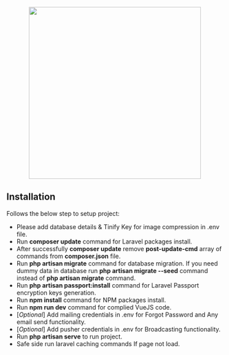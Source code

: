 <p align="center"><a href="https://laravel.com" target="_blank"><img src="https://raw.githubusercontent.com/laravel/art/master/logo-lockup/5%20SVG/2%20CMYK/1%20Full%20Color/laravel-logolockup-cmyk-red.svg" width="400"></a></p>

## Installation

Follows the below step to setup project:

- Please add database details & Tinify Key for image compression in .env file.
- Run **composer update** command for Laravel packages install.
- After successfully **composer update** remove **post-update-cmd** array of commands from **composer.json** file.
- Run **php artisan migrate** command for database migration. If you need dummy data in database run **php artisan migrate --seed** command instead of **php artisan migrate** command.
- Run **php artisan passport:install** command for Laravel Passport encryption keys generation.
- Run **npm install** command for NPM packages install.
- Run **npm run dev** command for complied VueJS code.
- [*Optional*] Add mailing credentials in .env for Forgot Password and Any email send functionality.
- [*Optional*] Add pusher credentials in .env for Broadcasting functionality.
- Run **php artisan serve** to run project.
- Safe side run laravel caching commands If page not load.
